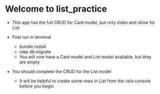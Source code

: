 
# Welcome to list_practice

- This app has the full CRUD for Card model, but only index and show for List

- First run in terminal
  - bundle install
  - rake db:migrate
  - You will now have a Card model and List model available, but they are empty

- You should complete the CRUD for the List model
  - It will be helpful to create some rows in List from the rails console before you begin.
